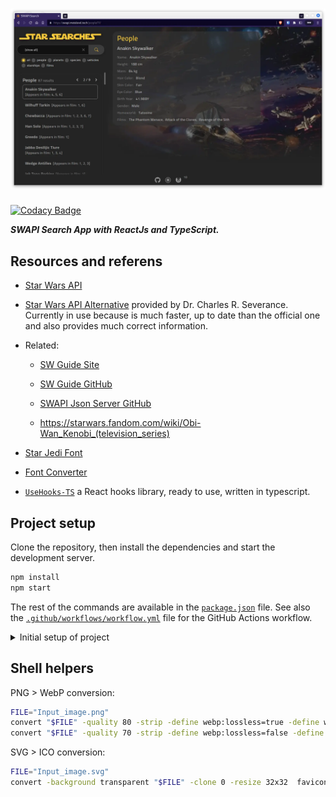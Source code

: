 # [![SWAPI Search App with ReactJs and TypeScript](src/assets/images/repo-cover-swapi.metalevel.tech.webp)](https://swapi.metalevel.tech/)

[![Codacy Badge](https://app.codacy.com/project/badge/Grade/78cf93fb0111435590e60a0e75ed9918)](https://www.codacy.com/gh/metalevel-tech/prj-ts-react-swapi/dashboard?utm_source=github.com&utm_medium=referral&utm_content=metalevel-tech/prj-ts-react-swapi&utm_campaign=Badge_Grade)

**_SWAPI Search App with ReactJs and TypeScript._**

## Resources and referens

- [Star Wars API](https://swapi.dev/)

- [Star Wars API Alternative](https://swapi.py4e.com/about) provided by Dr. Charles R. Severance. Currently in use because is much faster, up to date than the official one and also provides much correct information.

- Related:

  - [SW Guide Site](https://starwars-visualguide.com/)
  - [SW Guide GitHub](https://github.com/tbone849/star-wars-guide/tree/master/build/assets/img)
  - [SWAPI Json Server GitHub](https://github.com/johnlindquist/swapi-json-server/tree/master/public)

  - <https://starwars.fandom.com/wiki/Obi-Wan_Kenobi_(television_series)>

- [Star Jedi Font](https://www.dafont.com/star-jedi.font)

- [Font Converter](https://cloudconvert.com/ttf-converter)

- [`UseHooks-TS`](https://usehooks-ts.com/) a React hooks library, ready to use, written in typescript.

## Project setup

Clone the repository, then install the dependencies and start the development server.

```bash
npm install
npm start
```

The rest of the commands are available in the [`package.json`](package.json) file. See also the [`.github/workflows/workflow.yml`](.github/workflows/workflow.yml) file for the GitHub Actions workflow.

<details>

<summary> Initial setup of project </summary>

### Install ReactJs and Typescript by [Vite](https://vitejs.dev/guide/why.html)

```bash
npm create vite@latest
# ✔ Project name: … prj-ts-react-swapi
# ✔ Select a framework: › React
# ✔ Select a variant: › TypeScript
cd prj-ts-react-swapi/
npm install
npm i react-router-dom axios dompurify @types/dompurify
npm i usehooks-ts
npm i @react-hook/media-query
```

- Create start command in [`package.json`](package.json) file as follows:

  ```json
  "scripts": {
      "start": "vite --host 0.0.0.0 --port 3000",
  }
  ```

- Note I need to access the app from other devices on the same network to test it on Mobile, Hackintosh, Windows etc. This is also very useful option when you are using WSL2, otherwise you may need to [export the port manually](https://github.com/metalevel-tech/exc-js-homework/tree/master/scripts).

- Clean the `src/` and `public/` directories and start working on the project.

### Install other packages

```bash
npm i --save-dev tailwindcss postcss autoprefixer postcss-import
npx tailwindcss init -p
```

```bash
npm i @tailwindcss/forms @tailwindcss/typography @tailwindcss/aspect-ratio
npm i @headlessui/react
npm i @heroicons/react
npm i react-icons
```

**References:**

- <https://tailwindui.com/>
- <https://react-icons.github.io/react-icons/>
- <https://headlessui.com/>
- <https://heroicons.com/>

### Setup the Git Repository and Push to GitHub

```bash
# git config --global init.defaultBranch master
git init
git add -A
git commit -m "Initial commit"
git branch -M master
git remote add origin git@github.com:metalevel-tech/prj-ts-react-swapi.git
git push -u origin master
```

### Automation with GitHub Actions

- [Deploy to GitHub Pages and Automate with GitHub Actions](https://github.com/metalevel-tech/exc-js-react-tic-tac-toe#deploy-to-github-pages-with-github-actions)

- [Deploying by `gh-pages` seems to overwrite custom domain](https://github.com/tschaub/gh-pages/issues/213) | [`gh-pages -d dist` overwrites custom domain](https://github.com/tschaub/gh-pages/issues/127)

- [Vite: Building for production](https://vitejs.dev/guide/build.html#public-base-path)

</details>

## Shell helpers

PNG > WebP conversion:

```bash
FILE="Input_image.png"
convert "$FILE" -quality 80 -strip -define webp:lossless=true -define webp:method=4 "${FILE%.*}_80.webp"
convert "$FILE" -quality 70 -strip -define webp:lossless=false -define webp:method=4 "${FILE%.*}_70.webp"
```

SVG > ICO conversion:

```bash
FILE="Input_image.svg"
convert -background transparent "$FILE" -clone 0 -resize 32x32  favicon.ico
```

